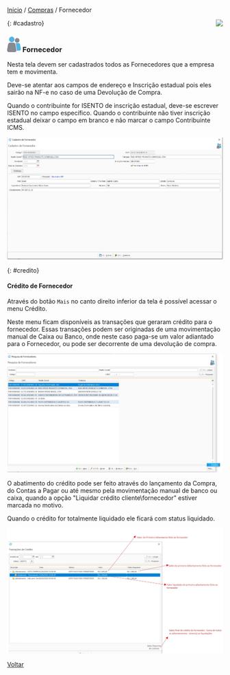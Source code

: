 [Início](index.md) / [Compras](compras.md) / Fornecedor

<a href="http://docs.continentenuvem.com.br/dicas.html#dicas"><img align="right" src="http://docs.continentenuvem.com.br/images/dicas.png"></a>



{: #cadastro}

### ![](images/fornecedor_32x32.png) Fornecedor

Nesta tela devem ser cadastrados todos as Fornecedores que a  empresa tem e movimenta.

Deve-se atentar aos campos de endereço e Inscrição estadual pois eles sairão na NF-e no caso de uma Devolução de Compra.

Quando o contribuinte for ISENTO de inscrição estadual, deve-se escrever ISENTO no campo específico. Quando o contribuinte não tiver inscrição estadual deixar o campo em branco e não marcar o campo Contribuinte ICMS.



![](images/compras_fornecedor_cadastro.jpg)



{: #credito}

#### Crédito de Fornecedor

Através do botão `Mais` no canto direito inferior da tela é possível acessar o menu Crédito.

Neste menu ficam disponíveis as transações que geraram crédito para o fornecedor. Essas transações podem ser originadas de uma movimentação manual de Caixa ou Banco, onde neste caso paga-se um valor adiantado para o Fornecedor, ou pode ser decorrente de uma devolução de compra.

![](images/compras_fornecedor_credito.jpg)

O abatimento do crédito pode ser feito através do lançamento da Compra, do Contas a Pagar ou até mesmo pela movimentação manual de banco ou caixa, quando a opção "Liquidar crédito cliente\fornecedor" estiver marcada no motivo.

Quando o crédito for totalmente liquidado ele ficará com status liquidado.

![](images/compras_fornecedor_credito_credito.jpg)





[Voltar](compras.md#compras)